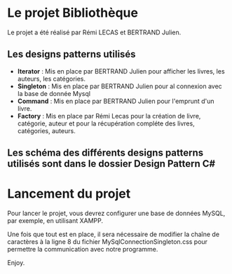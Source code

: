 # Le projet Bibliothèque
Le projet a été réalisé par Rémi LECAS et BERTRAND Julien.

## Les designs patterns utilisés
- **Iterator** : Mis en place par BERTRAND Julien pour afficher les livres, les auteurs, les catégories.
- **Singleton** : Mis en place par BERTRAND Julien pour al connexion avec la base de donnée Mysql
- **Command** : Mis en place par BERTRAND Julien pour l'emprunt d'un livre.
- **Factory** : Mis en place par Rémi Lecas pour la création de livre, catégorie, auteur et pour la récupération compléte des livres, catégories, auteurs. 

## Les schéma des différents designs patterns utilisés sont dans le dossier **Design Pattern C#**

# Lancement du projet
Pour lancer le projet, vous devrez configurer une base de données MySQL, par exemple, en utilisant XAMPP.

Une fois que tout est en place, il sera nécessaire de modifier la chaîne de caractères à la ligne 8 du fichier MySqlConnectionSingleton.css pour permettre la communication avec notre programme.

Enjoy.
